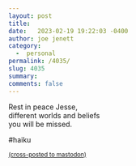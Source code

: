 ```yaml
---
layout: post
title:  
date:   2023-02-19 19:22:03 -0400
author: joe jenett
category:
  -  personal
permalink: /4035/
slug: 4035
summary: 
comments: false
---
```

Rest in peace Jesse,<br>
different worlds and beliefs<br>
you will be missed.

#haiku 

<a href="https://brid.gy/publish/mastodon"><small>(cross-posted to mastodon)</small></a>